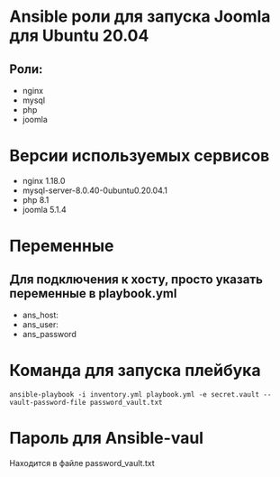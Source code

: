 # Ansible роли для запуска Joomla для Ubuntu 20.04

## Роли:
  - nginx
  - mysql
  - php
  - joomla

# Версии используемых сервисов
- nginx 1.18.0
- mysql-server-8.0.40-0ubuntu0.20.04.1
- php 8.1
- joomla 5.1.4

# Переменные
## Для подключения к хосту, просто указать переменные в playbook.yml
- ans_host:
- ans_user:
- ans_password
  
# Команда для запуска плейбука
`ansible-playbook -i inventory.yml playbook.yml -e secret.vault --vault-password-file password_vault.txt`

# Пароль для Ansible-vaul
Находится в файле password_vault.txt
